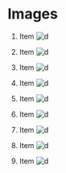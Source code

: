 # Images

1. Item
   ![d](./public/img_readme/1.png)

1. Item
   ![d](./public/img_readme/2.png)

1. Item
   ![d](./public/img_readme/3.png)

1. Item
   ![d](./public/img_readme/4.png)

1. Item
   ![d](./public/img_readme/5.png)

1. Item
   ![d](./public/img_readme/6.png)

1. Item
   ![d](./public/img_readme/7.png)

1. Item
   ![d](./public/img_readme/8.png)

1. Item
   ![d](./public/img_readme/9.png)
